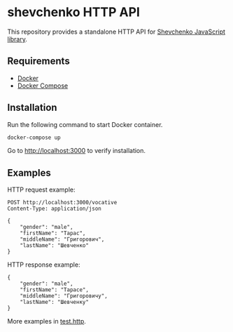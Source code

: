 # shevchenko HTTP API

This repository provides a standalone HTTP API for [Shevchenko JavaScript library](https://github.com/tooleks/shevchenko-js).

## Requirements

- [Docker](https://docs.docker.com/engine/install/)
- [Docker Compose](https://docs.docker.com/compose/install/)

## Installation

Run the following command to start Docker container.

```sh
docker-compose up
```

Go to [http://localhost:3000](http://localhost:3000) to verify installation.

## Examples

HTTP request example:

```
POST http://localhost:3000/vocative
Content-Type: application/json

{
    "gender": "male",
    "firstName": "Тарас",
    "middleName": "Григорович",
    "lastName": "Шевченко"
}
```

HTTP response example:

```
{
    "gender": "male",
    "firstName": "Тарасе",
    "middleName": "Григоровичу",
    "lastName": "Шевченку"
}
```

More examples in [test.http](test.http).
